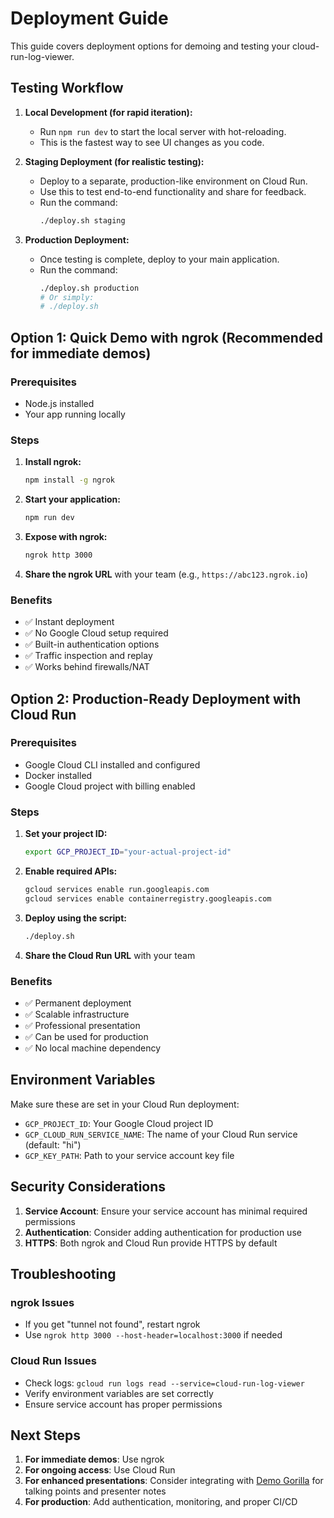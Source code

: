 # Deployment Guide

This guide covers deployment options for demoing and testing your cloud-run-log-viewer.

## Testing Workflow

1.  **Local Development (for rapid iteration):**
    - Run `npm run dev` to start the local server with hot-reloading.
    - This is the fastest way to see UI changes as you code.

2.  **Staging Deployment (for realistic testing):**
    - Deploy to a separate, production-like environment on Cloud Run.
    - Use this to test end-to-end functionality and share for feedback.
    - Run the command:
      ```bash
      ./deploy.sh staging
      ```

3.  **Production Deployment:**
    - Once testing is complete, deploy to your main application.
    - Run the command:
      ```bash
      ./deploy.sh production
      # Or simply:
      # ./deploy.sh
      ```

## Option 1: Quick Demo with ngrok (Recommended for immediate demos)

### Prerequisites
- Node.js installed
- Your app running locally

### Steps
1. **Install ngrok:**
   ```bash
   npm install -g ngrok
   ```

2. **Start your application:**
   ```bash
   npm run dev
   ```

3. **Expose with ngrok:**
   ```bash
   ngrok http 3000
   ```

4. **Share the ngrok URL** with your team (e.g., `https://abc123.ngrok.io`)

### Benefits
- ✅ Instant deployment
- ✅ No Google Cloud setup required
- ✅ Built-in authentication options
- ✅ Traffic inspection and replay
- ✅ Works behind firewalls/NAT

## Option 2: Production-Ready Deployment with Cloud Run

### Prerequisites
- Google Cloud CLI installed and configured
- Docker installed
- Google Cloud project with billing enabled

### Steps

1. **Set your project ID:**
   ```bash
   export GCP_PROJECT_ID="your-actual-project-id"
   ```

2. **Enable required APIs:**
   ```bash
   gcloud services enable run.googleapis.com
   gcloud services enable containerregistry.googleapis.com
   ```

3. **Deploy using the script:**
   ```bash
   ./deploy.sh
   ```

4. **Share the Cloud Run URL** with your team

### Benefits
- ✅ Permanent deployment
- ✅ Scalable infrastructure
- ✅ Professional presentation
- ✅ Can be used for production
- ✅ No local machine dependency

## Environment Variables

Make sure these are set in your Cloud Run deployment:
- `GCP_PROJECT_ID`: Your Google Cloud project ID
- `GCP_CLOUD_RUN_SERVICE_NAME`: The name of your Cloud Run service (default: "hi")
- `GCP_KEY_PATH`: Path to your service account key file

## Security Considerations

1. **Service Account**: Ensure your service account has minimal required permissions
2. **Authentication**: Consider adding authentication for production use
3. **HTTPS**: Both ngrok and Cloud Run provide HTTPS by default

## Troubleshooting

### ngrok Issues
- If you get "tunnel not found", restart ngrok
- Use `ngrok http 3000 --host-header=localhost:3000` if needed

### Cloud Run Issues
- Check logs: `gcloud run logs read --service=cloud-run-log-viewer`
- Verify environment variables are set correctly
- Ensure service account has proper permissions

## Next Steps

1. **For immediate demos**: Use ngrok
2. **For ongoing access**: Use Cloud Run
3. **For enhanced presentations**: Consider integrating with [Demo Gorilla](https://demogorilla.com/docs/first-demo) for talking points and presenter notes
4. **For production**: Add authentication, monitoring, and proper CI/CD 